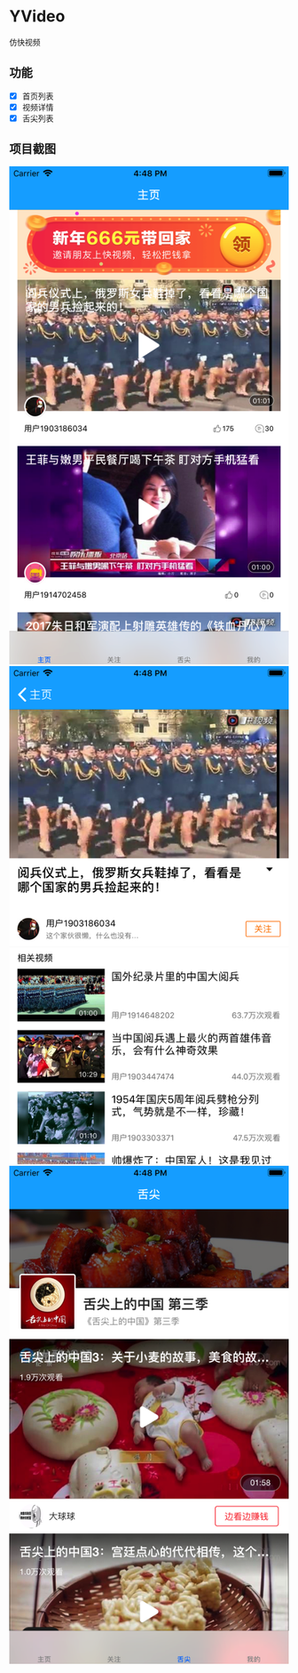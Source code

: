 # YVideo
仿快视频


## 功能
* [x] 首页列表
* [x] 视频详情
* [x] 舌尖列表

## 项目截图

![image](https://github.com/boyssimple/YVideo/blob/master/images/001.png)
![image](https://github.com/boyssimple/YVideo/blob/master/images/002.png)
![image](https://github.com/boyssimple/YVideo/blob/master/images/003.png)

